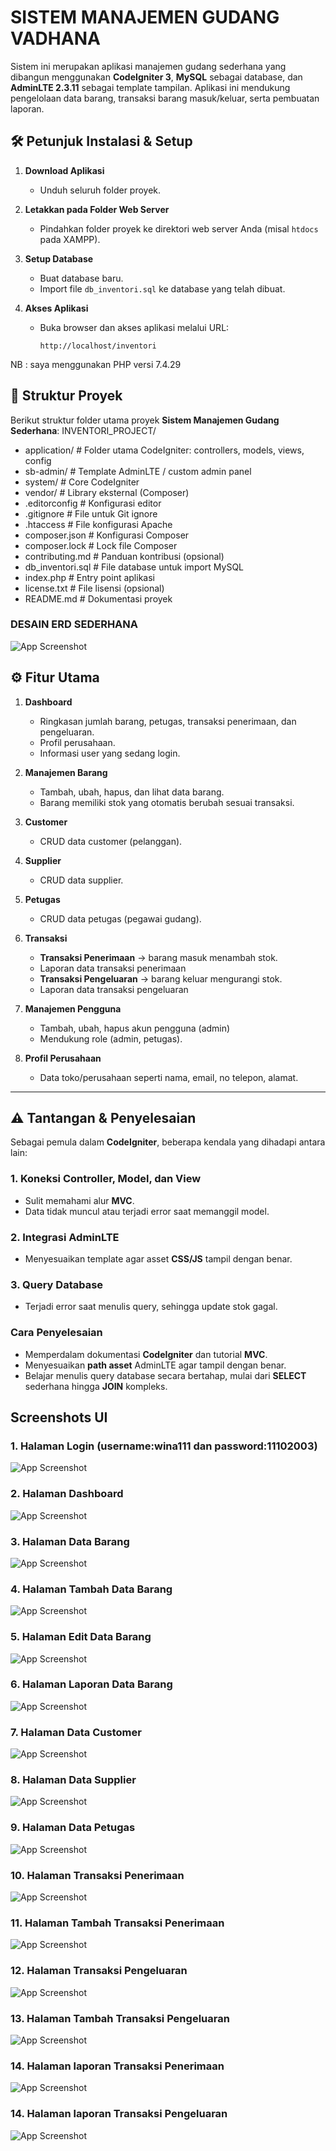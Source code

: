 
# SISTEM MANAJEMEN GUDANG VADHANA

Sistem ini merupakan aplikasi manajemen gudang sederhana yang dibangun menggunakan **CodeIgniter 3**, **MySQL** sebagai database, dan **AdminLTE 2.3.11** sebagai template tampilan. Aplikasi ini mendukung pengelolaan data barang, transaksi barang masuk/keluar, serta pembuatan laporan.

## 🛠️ Petunjuk Instalasi & Setup


1. **Download Aplikasi**
   - Unduh seluruh folder proyek.

2. **Letakkan pada Folder Web Server**
   - Pindahkan folder proyek ke direktori web server Anda (misal `htdocs` pada XAMPP).

3. **Setup Database**
   - Buat database baru.
   - Import file `db_inventori.sql` ke database yang telah dibuat.

4. **Akses Aplikasi**
   - Buka browser dan akses aplikasi melalui URL:
     ```
     http://localhost/inventori
     ```
NB : saya menggunakan PHP versi 7.4.29


## 📂 Struktur Proyek

Berikut struktur folder utama proyek **Sistem Manajemen Gudang Sederhana**:
INVENTORI_PROJECT/
- application/ # Folder utama CodeIgniter: controllers, models, views, config
-  sb-admin/ # Template AdminLTE / custom admin panel
- system/ # Core CodeIgniter
-  vendor/ # Library eksternal (Composer)
- .editorconfig # Konfigurasi editor
- .gitignore # File untuk Git ignore
- .htaccess # File konfigurasi Apache
-  composer.json # Konfigurasi Composer
-  composer.lock # Lock file Composer
- contributing.md # Panduan kontribusi (opsional)
- db_inventori.sql # File database untuk import MySQL
- index.php # Entry point aplikasi
-  license.txt # File lisensi (opsional)
- README.md # Dokumentasi proyek

### DESAIN ERD SEDERHANA
![App Screenshot](images/ERD_INVENTORY.drawio.png)

## ⚙️ Fitur Utama

1. **Dashboard**
   - Ringkasan jumlah barang, petugas, transaksi penerimaan, dan pengeluaran.
   - Profil perusahaan.
   - Informasi user yang sedang login.

2. **Manajemen Barang**
   - Tambah, ubah, hapus, dan lihat data barang.
   - Barang memiliki stok yang otomatis berubah sesuai transaksi.

3. **Customer**
   - CRUD data customer (pelanggan).

4. **Supplier**
   - CRUD data supplier.

5. **Petugas**
   - CRUD data petugas (pegawai gudang).

6. **Transaksi**
   - **Transaksi Penerimaan** → barang masuk menambah stok.
   - Laporan data transaksi penerimaan
   - **Transaksi Pengeluaran** → barang keluar mengurangi stok.
   - Laporan data transaksi pengeluaran

7. **Manajemen Pengguna**
   - Tambah, ubah, hapus akun pengguna (admin)
   - Mendukung role (admin, petugas).

8. **Profil Perusahaan**
   - Data toko/perusahaan seperti nama, email, no telepon, alamat.

---

## ⚠️ Tantangan & Penyelesaian

Sebagai pemula dalam **CodeIgniter**, beberapa kendala yang dihadapi antara lain:

### 1. Koneksi Controller, Model, dan View
- Sulit memahami alur **MVC**.
- Data tidak muncul atau terjadi error saat memanggil model.

### 2. Integrasi AdminLTE
- Menyesuaikan template agar asset **CSS/JS** tampil dengan benar.

### 3. Query Database
- Terjadi error saat menulis query, sehingga update stok gagal.

### Cara Penyelesaian
- Memperdalam dokumentasi **CodeIgniter** dan tutorial **MVC**.
- Menyesuaikan **path asset** AdminLTE agar tampil dengan benar.
- Belajar menulis query database secara bertahap, mulai dari **SELECT** sederhana hingga **JOIN** kompleks.


## Screenshots UI
### 1. Halaman Login (username:wina111 dan password:11102003)
![App Screenshot](images/login.PNG)

### 2. Halaman Dashboard
![App Screenshot](images/dashboard.PNG)

### 3. Halaman Data Barang
![App Screenshot](images/barang.PNG)

### 4. Halaman Tambah Data Barang
![App Screenshot](images/tambahbarang.PNG)

### 5. Halaman Edit Data Barang
![App Screenshot](images/editbarang.PNG)

### 6. Halaman Laporan Data Barang
![App Screenshot](images/laporanbarang.PNG)

### 7. Halaman Data Customer
![App Screenshot](images/customer.PNG)


### 8. Halaman Data Supplier
![App Screenshot](images/supplier.PNG)

### 9. Halaman Data Petugas
![App Screenshot](images/petugas.PNG)

### 10. Halaman Transaksi Penerimaan
![App Screenshot](images/transaksipenerimaan.PNG)

### 11. Halaman Tambah Transaksi Penerimaan
![App Screenshot](images/tambahtransaksipenerimaan.PNG)

### 12. Halaman Transaksi Pengeluaran
![App Screenshot](images/transaksipengeluaran.PNG)

### 13. Halaman Tambah Transaksi Pengeluaran
![App Screenshot](images/tambahtransaksipengeluaran.PNG)

### 14. Halaman laporan Transaksi Penerimaan
![App Screenshot](images/laporanpenerimaan.PNG)

### 14. Halaman laporan Transaksi Pengeluaran
![App Screenshot](images/laporanpengeluaran.PNG)
